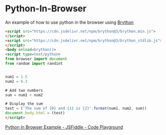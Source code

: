 # Python-In-Browser
An example of how to use python in the browser using [Brython](https://brython.info/) 
 


```html
<script src="https://cdn.jsdelivr.net/npm/brython@3/brython.min.js">
</script>
<script src="https://cdn.jsdelivr.net/npm/brython@3/brython_stdlib.js">
</script>
<body onload=brython()>
<script type=text/python>
from browser import document
from random import randint


num1 = 1.5
num2 = 6.3

# Add two numbers
sum = num1 + num2

# Display the sum
test = ('The sum of {0} and {1} is {2}'.format(num1, num2, sum))
document.body.html = (test)  
</script>
```

[Python In Browser Example - JSFiddle - Code Playground](https://jsfiddle.net/271per8h/) 
 
